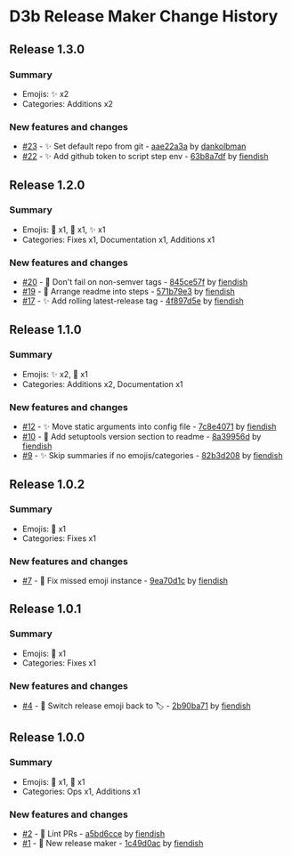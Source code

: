 # D3b Release Maker Change History

## Release 1.3.0

### Summary

- Emojis: ✨ x2
- Categories: Additions x2

### New features and changes

- [#23](https://github.com/d3b-center/d3b-release-maker/pull/23) - ✨ Set default repo from git - [aae22a3a](https://github.com/d3b-center/d3b-release-maker/commit/aae22a3ac28acefd796d634b5e0b214c9c987b28) by [dankolbman](https://github.com/dankolbman)
- [#22](https://github.com/d3b-center/d3b-release-maker/pull/22) - ✨ Add github token to script step env - [63b8a7df](https://github.com/d3b-center/d3b-release-maker/commit/63b8a7df50422b7305be062f2ebfc44bceb05612) by [fiendish](https://github.com/fiendish)


## Release 1.2.0

### Summary

- Emojis: 🐛 x1, 📝 x1, ✨ x1
- Categories: Fixes x1, Documentation x1, Additions x1

### New features and changes

- [#20](https://github.com/d3b-center/d3b-release-maker/pull/20) - 🐛 Don't fail on non-semver tags - [845ce57f](https://github.com/d3b-center/d3b-release-maker/commit/845ce57ffbb2a76b28d73e56167dda865277b7d4) by [fiendish](https://github.com/fiendish)
- [#19](https://github.com/d3b-center/d3b-release-maker/pull/19) - 📝 Arrange readme into steps - [571b79e3](https://github.com/d3b-center/d3b-release-maker/commit/571b79e3b60ffdeeac2899e46033cd03bcd13627) by [fiendish](https://github.com/fiendish)
- [#17](https://github.com/d3b-center/d3b-release-maker/pull/17) - ✨ Add rolling latest-release tag - [4f897d5e](https://github.com/d3b-center/d3b-release-maker/commit/4f897d5e57aba5f54e44343f19b1df8821792153) by [fiendish](https://github.com/fiendish)


## Release 1.1.0

### Summary

- Emojis: ✨ x2, 📝 x1
- Categories: Additions x2, Documentation x1

### New features and changes

- [#12](https://github.com/d3b-center/d3b-release-maker/pull/12) - ✨ Move static arguments into config file - [7c8e4071](https://github.com/d3b-center/d3b-release-maker/commit/7c8e407146ac587e0dfce2cacf3179690d939f32) by [fiendish](https://github.com/fiendish)
- [#10](https://github.com/d3b-center/d3b-release-maker/pull/10) - 📝 Add setuptools version section to readme - [8a39956d](https://github.com/d3b-center/d3b-release-maker/commit/8a39956d3e0a4a81272519b606beb3ae19fcd4b1) by [fiendish](https://github.com/fiendish)
- [#9](https://github.com/d3b-center/d3b-release-maker/pull/9) - ✨ Skip summaries if no emojis/categories - [82b3d208](https://github.com/d3b-center/d3b-release-maker/commit/82b3d20876b2fccd9f88a14db41cdfc53df3429a) by [fiendish](https://github.com/fiendish)


## Release 1.0.2

### Summary

- Emojis: 💬 x1
- Categories: Fixes x1

### New features and changes

- [#7](https://github.com/d3b-center/d3b-release-maker/pull/7) - 💬 Fix missed emoji instance - [9ea70d1c](https://github.com/d3b-center/d3b-release-maker/commit/9ea70d1c6df7f0d1bde18a3c902b4d7f1d9cc93b) by [fiendish](https://github.com/fiendish)


## Release 1.0.1

### Summary

- Emojis: 💬 x1
- Categories: Fixes x1

### New features and changes

- [#4](https://github.com/d3b-center/d3b-release-maker/pull/4) - 💬 Switch release emoji back to :label: - [2b90ba71](https://github.com/d3b-center/d3b-release-maker/commit/2b90ba71b97a288a9f327aec46921036a6ab685c) by [fiendish](https://github.com/fiendish)


## Release 1.0.0

### Summary

- Emojis: 👷 x1, 🎉 x1
- Categories: Ops x1, Additions x1

### New features and changes

- [#2](https://github.com/d3b-center/d3b-release-maker/pull/2) - 👷 Lint PRs - [a5bd6cce](https://github.com/d3b-center/d3b-release-maker/commit/a5bd6cce5e9db68e3b744943e5fb710421a36e29) by [fiendish](https://github.com/fiendish)
- [#1](https://github.com/d3b-center/d3b-release-maker/pull/1) - 🎉 New release maker - [1c49d0ac](https://github.com/d3b-center/d3b-release-maker/commit/1c49d0ac38e6e03f372b2d0562a7847deb8910e6) by [fiendish](https://github.com/fiendish)